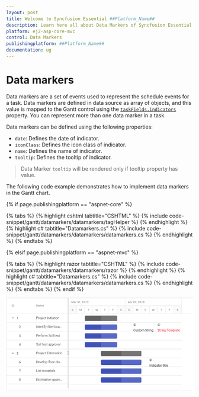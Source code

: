 ```yaml
---
layout: post
title: Welcome to Syncfusion Essential ##Platform_Name##
description: Learn here all about Data Markers of Syncfusion Essential ##Platform_Name## widgets based on HTML5 and jQuery.
platform: ej2-asp-core-mvc
control: Data Markers
publishingplatform: ##Platform_Name##
documentation: ug
---
```



# Data markers

Data markers are a set of events used to represent the schedule events for a task. Data markers are defined in data source as array of objects, and this value is mapped to the Gantt control using the [`taskFields.indicators`](https://help.syncfusion.com/cr/aspnetcore-js2/Syncfusion.EJ2.Gantt.GanttTaskFields.html#Syncfusion_EJ2_Gantt_GanttTaskFields_Indicators) property. You can represent more than one data marker in a task.

Data markers can be defined using the following properties:

* `date`: Defines the date of indicator.
* `iconClass`: Defines the icon class of indicator.
* `name`: Defines the name of indicator.
* `tooltip`: Defines the tooltip of indicator.

> Data Marker `tooltip` will be rendered only if tooltip property has value.

The following code example demonstrates how to implement data markers in the Gantt chart.

{% if page.publishingplatform == "aspnet-core" %}

{% tabs %}
{% highlight cshtml tabtitle="CSHTML" %}
{% include code-snippet/gantt/datamarkers/datamarkers/tagHelper %}
{% endhighlight %}
{% highlight c# tabtitle="Datamarkers.cs" %}
{% include code-snippet/gantt/datamarkers/datamarkers/datamarkers.cs %}
{% endhighlight %}
{% endtabs %}

{% elsif page.publishingplatform == "aspnet-mvc" %}

{% tabs %}
{% highlight razor tabtitle="CSHTML" %}
{% include code-snippet/gantt/datamarkers/datamarkers/razor %}
{% endhighlight %}
{% highlight c# tabtitle="Datamarkers.cs" %}
{% include code-snippet/gantt/datamarkers/datamarkers/datamarkers.cs %}
{% endhighlight %}
{% endtabs %}
{% endif %}



![Alt text](images/indicators.PNG)